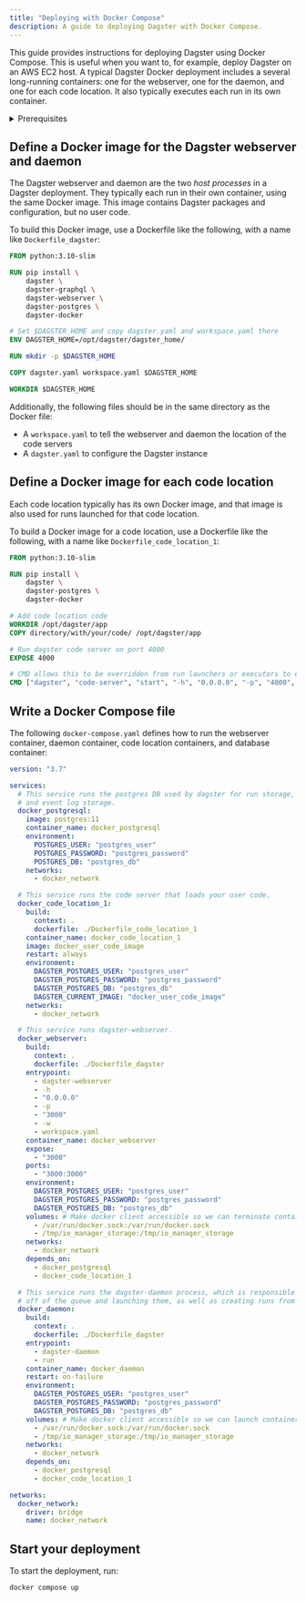```yaml
---
title: "Deploying with Docker Compose"
description: A guide to deploying Dagster with Docker Compose.
---
```


This guide provides instructions for deploying Dagster using Docker Compose. This is useful when you want to, for example, deploy Dagster on an AWS EC2 host. A typical Dagster Docker deployment includes a several long-running containers: one for the webserver, one for the daemon, and one for each code location. It also typically executes each run in its own container.

<details>
  <summary>Prerequisites</summary>
- Familiarity with Docker and Docker Compose
- Familiarity with `dagster.yaml` instance configuration
- Familiarity with `workspace.yaml` code location configuration
</details>


## Define a Docker image for the Dagster webserver and daemon

The Dagster webserver and daemon are the two _host processes_ in a Dagster deployment. They typically each run in their own container, using the same Docker image. This image contains Dagster packages and configuration, but no user code.

To build this Docker image, use a Dockerfile like the following, with a name like `Dockerfile_dagster`:

```dockerfile
FROM python:3.10-slim

RUN pip install \
    dagster \
    dagster-graphql \
    dagster-webserver \
    dagster-postgres \
    dagster-docker

# Set $DAGSTER_HOME and copy dagster.yaml and workspace.yaml there
ENV DAGSTER_HOME=/opt/dagster/dagster_home/

RUN mkdir -p $DAGSTER_HOME

COPY dagster.yaml workspace.yaml $DAGSTER_HOME

WORKDIR $DAGSTER_HOME
```

Additionally, the following files should be in the same directory as the Docker file:
- A `workspace.yaml` to tell the webserver and daemon the location of the code servers
- A `dagster.yaml` to configure the Dagster instance

## Define a Docker image for each code location

Each code location typically has its own Docker image, and that image is also used for runs launched for that code location.

To build a Docker image for a code location, use a Dockerfile like the following, with a name like `Dockerfile_code_location_1`:

```dockerfile
FROM python:3.10-slim

RUN pip install \
    dagster \
    dagster-postgres \
    dagster-docker

# Add code location code
WORKDIR /opt/dagster/app
COPY directory/with/your/code/ /opt/dagster/app

# Run dagster code server on port 4000
EXPOSE 4000

# CMD allows this to be overridden from run launchers or executors to execute runs and steps
CMD ["dagster", "code-server", "start", "-h", "0.0.0.0", "-p", "4000", "-f", "definitions.py"]
```

## Write a Docker Compose file

The following `docker-compose.yaml` defines how to run the webserver container, daemon container, code location containers, and database container:

```yaml title="docker-compose.yaml"
version: "3.7"

services:
  # This service runs the postgres DB used by dagster for run storage, schedule storage,
  # and event log storage.
  docker_postgresql:
    image: postgres:11
    container_name: docker_postgresql
    environment:
      POSTGRES_USER: "postgres_user"
      POSTGRES_PASSWORD: "postgres_password"
      POSTGRES_DB: "postgres_db"
    networks:
      - docker_network

  # This service runs the code server that loads your user code.
  docker_code_location_1:
    build:
      context: .
      dockerfile: ./Dockerfile_code_location_1
    container_name: docker_code_location_1
    image: docker_user_code_image
    restart: always
    environment:
      DAGSTER_POSTGRES_USER: "postgres_user"
      DAGSTER_POSTGRES_PASSWORD: "postgres_password"
      DAGSTER_POSTGRES_DB: "postgres_db"
      DAGSTER_CURRENT_IMAGE: "docker_user_code_image"
    networks:
      - docker_network

  # This service runs dagster-webserver.
  docker_webserver:
    build:
      context: .
      dockerfile: ./Dockerfile_dagster
    entrypoint:
      - dagster-webserver
      - -h
      - "0.0.0.0"
      - -p
      - "3000"
      - -w
      - workspace.yaml
    container_name: docker_webserver
    expose:
      - "3000"
    ports:
      - "3000:3000"
    environment:
      DAGSTER_POSTGRES_USER: "postgres_user"
      DAGSTER_POSTGRES_PASSWORD: "postgres_password"
      DAGSTER_POSTGRES_DB: "postgres_db"
    volumes: # Make docker client accessible so we can terminate containers from the webserver
      - /var/run/docker.sock:/var/run/docker.sock
      - /tmp/io_manager_storage:/tmp/io_manager_storage
    networks:
      - docker_network
    depends_on:
      - docker_postgresql
      - docker_code_location_1

  # This service runs the dagster-daemon process, which is responsible for taking runs
  # off of the queue and launching them, as well as creating runs from schedules or sensors.
  docker_daemon:
    build:
      context: .
      dockerfile: ./Dockerfile_dagster
    entrypoint:
      - dagster-daemon
      - run
    container_name: docker_daemon
    restart: on-failure
    environment:
      DAGSTER_POSTGRES_USER: "postgres_user"
      DAGSTER_POSTGRES_PASSWORD: "postgres_password"
      DAGSTER_POSTGRES_DB: "postgres_db"
    volumes: # Make docker client accessible so we can launch containers using host docker
      - /var/run/docker.sock:/var/run/docker.sock
      - /tmp/io_manager_storage:/tmp/io_manager_storage
    networks:
      - docker_network
    depends_on:
      - docker_postgresql
      - docker_code_location_1

networks:
  docker_network:
    driver: bridge
    name: docker_network
```

## Start your deployment

To start the deployment, run:

```shell
docker compose up
```
